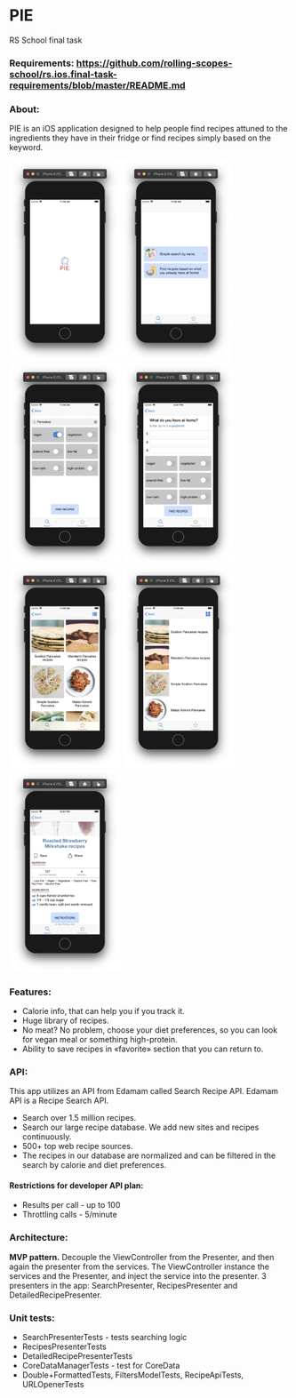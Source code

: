 # PIE
RS School final task


### Requirements: https://github.com/rolling-scopes-school/rs.ios.final-task-requirements/blob/master/README.md

### About:
PIE is an iOS application designed to help people find recipes attuned to the ingredients they have in their fridge or find recipes simply based on the keyword. 

<img src="https://github.com/gurachevskaya/PIE/blob/main/PIE/Images/Снимок%20экрана%202020-10-22%20в%2011.58.48.png?raw=true" width="200"><img src="https://github.com/gurachevskaya/PIE/blob/main/PIE/Images/Снимок%20экрана%202020-10-22%20в%2011.58.54.png?raw=true" width="200">
<img src="https://github.com/gurachevskaya/PIE/blob/main/PIE/Images/Снимок%20экрана%202020-10-22%20в%2011.59.18.png?raw=true" width="200">
<img src="https://github.com/gurachevskaya/PIE/blob/main/PIE/Images/Снимок%20экрана%202020-10-22%20в%2012.01.51.png?raw=true" width="200">
<img src="https://github.com/gurachevskaya/PIE/blob/main/PIE/Images/Снимок%20экрана%202020-10-22%20в%2011.59.41.png?raw=true" width="200">
<img src="https://github.com/gurachevskaya/PIE/blob/main/PIE/Images/Снимок%20экрана%202020-10-22%20в%2011.59.45.png?raw=true" width="200">
<img src="https://github.com/gurachevskaya/PIE/blob/main/PIE/Images/Снимок%20экрана%202020-10-22%20в%2012.01.22.png?raw=true" width="200">



### Features:
- Calorie info, that can help you if you track it.
- Huge library of recipes.
- No meat? No problem, choose your diet preferences, so you can look for vegan meal or something high-protein.
- Ability to save recipes in «favorite» section that you can return to.

### API:
This app utilizes an API from Edamam called Search Recipe API.
Edamam API is a Recipe Search API.
- Search over 1.5 million recipes.
- Search our large recipe database. We add new sites and recipes continuously.
- 500+ top web recipe sources.
- The recipes in our database are normalized and can be filtered in the search by calorie and diet preferences.

#### Restrictions for developer API plan:
- Results per call - up to 100
- Throttling calls - 5/minute

### Architecture:
**MVP pattern.** Decouple the ViewController from the Presenter, and then again the presenter from the services. The ViewController instance the services and the Presenter, and inject the service into the presenter. 3 presenters in the app: SearchPresenter, RecipesPresenter and DetailedRecipePresenter.	

### Unit tests:
- SearchPresenterTests - tests searching logic
- RecipesPresenterTests 
- DetailedRecipePresenterTests
- CoreDataManagerTests - test for CoreData
- Double+FormattedTests, FiltersModelTests, RecipeApiTests, URLOpenerTests
